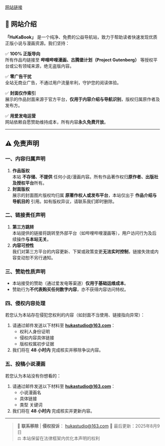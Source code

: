 [网站链接](http://foxbook.logarh.xyz)

## 🚀 网站介绍

**「HuKaBook」** 是一个纯净、免费的公益导航站，致力于帮助读者快速发现优质正版小说与漫画资源。我们坚持：

✅ **100% 正版导向**  
所有作品均链接至 **哔哩哔哩漫画、古腾堡计划（Project Gutenberg）** 等授权平台或公有领域来源，绝无盗版内容。

✅ **零广告干扰**  
全站无商业广告，不通过用户流量牟利，守护您的阅读体验。

✅ **封面仅作索引**  
展示的作品封面来源于官方平台，**仅用于内容介绍与导航识别**，版权归属原作者及发布方。

✅ **用爱发电运营**  
网站依赖自愿赞助维持成本，所有内容**永久免费开放**。

---

## ⚠️ 免责声明

### 一、内容归属声明
1.  **作品版权**  
    本站 **不存储、不提供** 任何小说/漫画内容。所有作品著作权归**原作者、出版社及授权平台**所有。
2.  **封面版权**  
    展示的封面图片版权均归属 **原著作权人或发布平台**，本站仅出于 **作品介绍与导航目的** 引用。如有版权异议，请联系我们即时删除。

### 二、链接责任声明
1.  **第三方跳转**  
    本站提供的链接将跳转至外部平台（如哔哩哔哩漫画等），用户访问行为及后续操作**与本站无关**。
2.  **内容可控性**  
    我们对第三方平台的内容更新、下架或政策变更**无法实时控制**，链接失效或内容变动恕不另行通知。

### 三、赞助性质声明
- 本站接受的赞助（通过爱发电等渠道）**仅用于基础运维成本**。
- 赞助行为**不代表购买任何数字内容**，亦不获得内容访问特权。

### 四、侵权内容处理
若您认为本站存在侵犯您权利的内容（如封面不当使用、链接指向异常）：
1. 请通过邮件发送以下材料至 **<hukastudio@163.com>**：  
   - 权利人身份证明  
   - 侵权内容具体链接  
   - 版权权属初步证据  
2. 我们将在 **48 小时内** 完成核实并移除争议内容。

### 五、投稿小说漫画
若您认为本站没有你想看的：
1. 请通过邮件发送以下材料至 **<hukastudio@163.com>**：  
   - 小说漫画名  
   - 具体链接  
   - 类型 关键词  
2. 我们将在 **48 小时内** 完成核实并更新内容。

---

> 📮 **联系移除** | **侵权投诉**：
hukastudio@163.com
> 📅 最后更新：2025年8月9日  
> ⚖️ 本站保留在法律框架内优化本声明的权利
